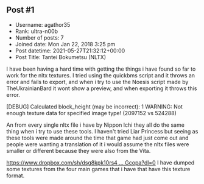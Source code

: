 ## Post #1
- Username: agathor35
- Rank: ultra-n00b
- Number of posts: 7
- Joined date: Mon Jan 22, 2018 3:25 pm
- Post datetime: 2021-05-27T21:32:12+00:00
- Post Title: Tantei Bokumetsu (NLTX)

I have been having a hard time with getting the things i have found so far to work for the nltx textures. 
I tried using the quickbms script and it throws an error and fails to export, and when i try to use the Noesis script made by TheUkrainianBard 
it wont show a preview, and when exporting it throws this error. 

[DEBUG] Calculated block_height (may be incorrect): 1
WARNING: Not enough texture data for specified image type! (2097152 vs 524288)

An from every single nltx file i have by Nippon Ichi they all do the same thing when i try to use these tools. I haven't tried Liar Princess but seeing as these tools were made around the time that game had just come out and people were wanting a translation of it i would assume the nltx files were smaller or different because they were also from the Vita. 

[https://www.dropbox.com/sh/dsg8kpk10rs4 ... Gcopa?dl=0](https://www.dropbox.com/sh/dsg8kpk10rs4qzl/AACMQsv7YHXGIy5jFiikGcopa?dl=0)
I have dumped some textures from the four main games that i have that have this texture format.
